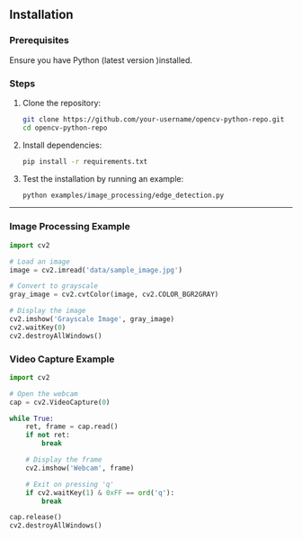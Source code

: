 

## Installation

### Prerequisites

Ensure you have Python (latest version )installed.

### Steps

1. Clone the repository:

   ```bash
   git clone https://github.com/your-username/opencv-python-repo.git
   cd opencv-python-repo
   ```

2. Install dependencies:

   ```bash
   pip install -r requirements.txt
   ```

3. Test the installation by running an example:

   ```bash
   python examples/image_processing/edge_detection.py
   ```

---


### Image Processing Example

```python
import cv2

# Load an image
image = cv2.imread('data/sample_image.jpg')

# Convert to grayscale
gray_image = cv2.cvtColor(image, cv2.COLOR_BGR2GRAY)

# Display the image
cv2.imshow('Grayscale Image', gray_image)
cv2.waitKey(0)
cv2.destroyAllWindows()
```

### Video Capture Example

```python
import cv2

# Open the webcam
cap = cv2.VideoCapture(0)

while True:
    ret, frame = cap.read()
    if not ret:
        break

    # Display the frame
    cv2.imshow('Webcam', frame)

    # Exit on pressing 'q'
    if cv2.waitKey(1) & 0xFF == ord('q'):
        break

cap.release()
cv2.destroyAllWindows()
```


